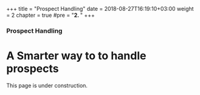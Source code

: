 +++
title = "Prospect Handling"
date = 2018-08-27T16:19:10+03:00
weight = 2
chapter = true
#pre = "<b>2. </b>"
+++

### Prospect Handling

# A Smarter way to to handle prospects

This page is under construction.
